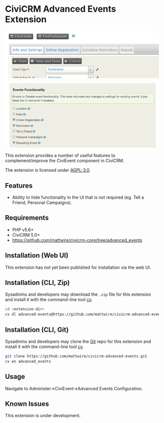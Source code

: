 # CiviCRM Advanced Events Extension

![Example Event Config](/docs/images/event_config_tab.png)

![Advanced Event Settings](/docs/images/advanced_event_settings.png)

This extension provides a number of useful features to complement/improve the CiviEvent component in CiviCRM.

The extension is licensed under [AGPL-3.0](LICENSE.txt).

## Features

* Ability to hide functionality in the UI that is not required (eg. Tell a Friend, Personal Campaigns).

## Requirements

* PHP v5.6+
* CiviCRM 5.0+
* https://github.com/mattwire/civicrm-core/tree/advanced_events

## Installation (Web UI)

This extension has not yet been published for installation via the web UI.

## Installation (CLI, Zip)

Sysadmins and developers may download the `.zip` file for this extension and
install it with the command-line tool [cv](https://github.com/civicrm/cv).

```bash
cd <extension-dir>
cv dl advanced-events@https://github.com/mattwire/civicrm-advanced-events/archive/master.zip
```

## Installation (CLI, Git)

Sysadmins and developers may clone the [Git](https://en.wikipedia.org/wiki/Git) repo for this extension and
install it with the command-line tool [cv](https://github.com/civicrm/cv).

```bash
git clone https://github.com/mattwire/civicrm-advanced-events.git
cv en advanced_events
```

## Usage

Navigate to Administer->CiviEvent->Advanced Events Configuration.

## Known Issues

This extension is under development.
